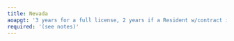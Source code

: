 ```yaml
---
title: Nevada
aoapgt: '3 years for a full license, 2 years if a Resident w/contract in NV'
required: '(see notes)'
---
```


